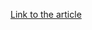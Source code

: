 [Link to the article](https://docs.microsoft.com/en-us/dotnet/api/system.drawing.graphics.copyfromscreen?view=netframework-4.8)
